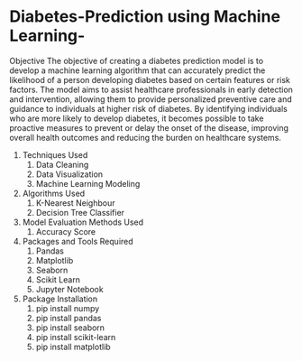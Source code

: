 # Diabetes-Prediction using Machine Learning-

Objective 
The objective of creating a diabetes prediction model is to develop a machine learning algorithm that can accurately predict the likelihood of a person developing diabetes based on certain features or risk factors. The model aims to assist healthcare professionals in early detection and intervention, allowing them to provide personalized preventive care and guidance to individuals at higher risk of diabetes. By identifying individuals who are more likely to develop diabetes, it becomes possible to take proactive measures to prevent or delay the onset of the disease, improving overall health outcomes and reducing the burden on healthcare systems.
1. Techniques Used
    1. Data Cleaning
    2. Data Visualization
    3. Machine Learning Modeling
2. Algorithms Used
   1. K-Nearest Neighbour
   2. Decision Tree Classifier
3. Model Evaluation Methods Used
   1. Accuracy Score
4. Packages and Tools Required
    1. Pandas
    2. Matplotlib
    3. Seaborn
    4. Scikit Learn
    5. Jupyter Notebook
5. Package Installation
   1. pip install numpy
   2. pip install pandas
   3. pip install seaborn
   4. pip install scikit-learn
   5. pip install matplotlib 
